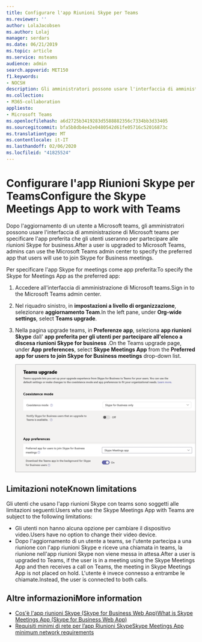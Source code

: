 ```yaml
---
title: Configurare l'app Riunioni Skype per Teams
ms.reviewer: ''
author: LolaJacobsen
ms.author: Lolaj
manager: serdars
ms.date: 06/21/2019
ms.topic: article
ms.service: msteams
audience: admin
search.appverid: MET150
f1.keywords:
- NOCSH
description: Gli amministratori possono usare l'interfaccia di amministrazione di Microsoft teams per configurare l'app riunioni Skype per l'utilizzo con i team
ms.collection:
- M365-collaboration
appliesto:
- Microsoft Teams
ms.openlocfilehash: a6d2725b3419283d5588882356c7334bb3d33405
ms.sourcegitcommit: bfa5b8db4e42e0480542d61fe05716c52016873c
ms.translationtype: MT
ms.contentlocale: it-IT
ms.lasthandoff: 02/06/2020
ms.locfileid: "41825524"
---
```

<a name="configure-the-skype-meetings-app-to-work-with-teams"></a><span data-ttu-id="5d16d-103">Configurare l'app Riunioni Skype per Teams</span><span class="sxs-lookup"><span data-stu-id="5d16d-103">Configure the Skype Meetings App to work with Teams</span></span>
===================================================

<span data-ttu-id="5d16d-104">Dopo l'aggiornamento di un utente a Microsoft teams, gli amministratori possono usare l'interfaccia di amministrazione di Microsoft teams per specificare l'app preferita che gli utenti useranno per partecipare alle riunioni Skype for business.</span><span class="sxs-lookup"><span data-stu-id="5d16d-104">After a user is upgraded to Microsoft Teams, admins can use the Microsoft Teams admin center to specify the preferred app that users will use to join Skype for Business meetings.</span></span>

<span data-ttu-id="5d16d-105">Per specificare l'app Skype for meetings come app preferita:</span><span class="sxs-lookup"><span data-stu-id="5d16d-105">To specify the Skype for Meetings App as the preferred app:</span></span>

1. <span data-ttu-id="5d16d-106">Accedere all'interfaccia di amministrazione di Microsoft teams.</span><span class="sxs-lookup"><span data-stu-id="5d16d-106">Sign in to the Microsoft Teams admin center.</span></span>
2. <span data-ttu-id="5d16d-107">Nel riquadro sinistro, in **impostazioni a livello di organizzazione**, selezionare **aggiornamento Team**.</span><span class="sxs-lookup"><span data-stu-id="5d16d-107">In the left pane, under **Org-wide settings**, select **Teams upgrade**.</span></span>
3. <span data-ttu-id="5d16d-108">Nella pagina upgrade teams, in **Preferenze app**, seleziona **app riunioni Skype** dall' **app preferita per gli utenti per partecipare all'elenco a discesa riunioni Skype for business** .</span><span class="sxs-lookup"><span data-stu-id="5d16d-108">On the Teams upgrade page, under **App preferences**, select **Skype Meetings App**  from the **Preferred app for users to join Skype for Business meetings** drop-down list.</span></span>

    ![Scegliere l'app preferita per gli utenti per partecipare alle riunioni Skype for business](media/teams-configure-skype-meetings-app-to-work-with-teams-image1.png)

## <a name="known-limitations"></a><span data-ttu-id="5d16d-110">Limitazioni note</span><span class="sxs-lookup"><span data-stu-id="5d16d-110">Known limitations</span></span>

<span data-ttu-id="5d16d-111">Gli utenti che usano l'app riunioni Skype con teams sono soggetti alle limitazioni seguenti:</span><span class="sxs-lookup"><span data-stu-id="5d16d-111">Users who use the Skype Meetings App with Teams are subject to the following limitations:</span></span>

- <span data-ttu-id="5d16d-112">Gli utenti non hanno alcuna opzione per cambiare il dispositivo video.</span><span class="sxs-lookup"><span data-stu-id="5d16d-112">Users have no option to change their video device.</span></span>
- <span data-ttu-id="5d16d-113">Dopo l'aggiornamento di un utente a teams, se l'utente partecipa a una riunione con l'app riunioni Skype e riceve una chiamata in teams, la riunione nell'app riunioni Skype non viene messa in attesa.</span><span class="sxs-lookup"><span data-stu-id="5d16d-113">After a user is upgraded to Teams, if the user is in a meeting using the Skype Meetings App and then receives a call on Teams, the meeting in Skype Meetings App is not placed on hold.</span></span> <span data-ttu-id="5d16d-114">L'utente è invece connesso a entrambe le chiamate.</span><span class="sxs-lookup"><span data-stu-id="5d16d-114">Instead, the user is connected to both calls.</span></span>

## <a name="more-information"></a><span data-ttu-id="5d16d-115">Altre informazioni</span><span class="sxs-lookup"><span data-stu-id="5d16d-115">More information</span></span>

- [<span data-ttu-id="5d16d-116">Cos'è l'app riunioni Skype (Skype for Business Web App)</span><span class="sxs-lookup"><span data-stu-id="5d16d-116">What is Skype Meetings App (Skype for Business Web App)</span></span>](https://support.office.microsoft.com/article/what-is-skype-meetings-app-skype-for-business-web-app-1ff3d412-718a-4982-8ff2-a4992608cdb5)
- [<span data-ttu-id="5d16d-117">Requisiti minimi di rete per l’app Riunioni Skype</span><span class="sxs-lookup"><span data-stu-id="5d16d-117">Skype Meetings App minimum network requirements</span></span>](https://technet.microsoft.com/library/mt845808.aspx)
